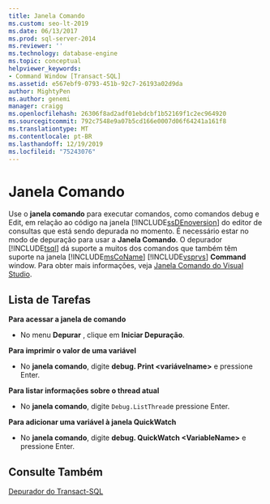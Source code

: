 ```yaml
---
title: Janela Comando
ms.custom: seo-lt-2019
ms.date: 06/13/2017
ms.prod: sql-server-2014
ms.reviewer: ''
ms.technology: database-engine
ms.topic: conceptual
helpviewer_keywords:
- Command Window [Transact-SQL]
ms.assetid: e567ebf9-0793-451b-92c7-26193a02d9da
author: MightyPen
ms.author: genemi
manager: craigg
ms.openlocfilehash: 26306f8ad2adf01ebdcbf1b52169f1c2ec964920
ms.sourcegitcommit: 792c7548e9a07b5cd166e0007d06f64241a161f8
ms.translationtype: MT
ms.contentlocale: pt-BR
ms.lasthandoff: 12/19/2019
ms.locfileid: "75243076"
---
```

# <a name="command-window"></a>Janela Comando
  Use o **janela comando** para executar comandos, como comandos debug e Edit, em relação ao código na janela [!INCLUDE[ssDEnoversion](../../includes/ssdenoversion-md.md)] do editor de consultas que está sendo depurada no momento. É necessário estar no modo de depuração para usar a **Janela Comando**. O depurador [!INCLUDE[tsql](../../includes/tsql-md.md)] dá suporte a muitos dos comandos que também têm suporte na janela [!INCLUDE[msCoName](../../includes/msconame-md.md)] [!INCLUDE[vsprvs](../../includes/vsprvs-md.md)] **Command** window. Para obter mais informações, veja [Janela Comando do Visual Studio](https://go.microsoft.com/fwlink/?LinkId=112007).  
  
## <a name="task-list"></a>Lista de Tarefas  
 **Para acessar a janela de comando**  
  
-   No menu **Depurar** , clique em **Iniciar Depuração**.  
  
 **Para imprimir o valor de uma variável**  
  
-   No **janela comando**, digite **debug. Print \<variávelname>** e pressione Enter.  
  
 **Para listar informações sobre o thread atual**  
  
-   No **janela comando**, digite `Debug.ListThread`e pressione Enter.  
  
 **Para adicionar uma variável à janela QuickWatch**  
  
-   No **janela comando**, digite **debug. QuickWatch \<VariableName>** e pressione Enter.  
  
## <a name="see-also"></a>Consulte Também  
 [Depurador do Transact-SQL](transact-sql-debugger.md)  
